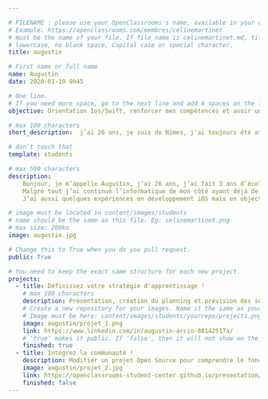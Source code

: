 ```yaml
---

# FILENAME : please use your OpenClassrooms's name, available in your url.
# Example: https://openclassrooms.com/membres/celinemartinet
# must be the name of your file. If file name is celinemartinet.md, title is celinemartinet.
# lowercase, no blank space, Capital case or special character.
title: augustin

# First name or full name
name: Augustin
date: 2020-01-19 9h45

# One line.
# If you need more space, go to the next line and add 4 spaces on the left, as in 'description'.
objective: Orientation Ios/Swift, renforcer mes compétences et avoir un diplome de certification

# max 100 characters
short_description:  j’ai 26 ans, je suis de Nimes, j'ai toujours été attiré par les smartphones et l'univers Apple.

# don't touch that
template: students

# max 500 characters
description:
    Bonjour, je m’appelle Augustin, j’ai 26 ans, j’ai fait 3 ans d’école d’informatique puis j’ai du arrêter pour travailler dans l’entreprise familiale qui est totalement hors domaine !
    Malgré tout j’ai continué l’informatique de mon côté ayant déjà de très bonnes bases, j’ai travaillé sur quelques projets Web, plus ou moins conséquent sans avoir trop d’attrait pour ce milieu la.
    J’ai aussi quelques expériences en développement iOS mais en objective-C.

# image must be located in content/images/students
# name should be the same as this file. Eg: celinemartinet.png
# max size: 200ko
image: augustin.jpg

# Change this to True when you do you pull request.
public: True

# You need to keep the exact same structure for each new project.
projects:
  - title: Définissez votre stratégie d'apprentissage !
    # max 100 characters
    description: Présentation, création du planning et prévision des soutenances ainsi qu'analyse méthode de travail.
    # Create a new repository for your images. Name it the same as your nickname and profile picture.
    # Image must be here: content/images/students/yourrepo/project1.png
    image: augustin/projet_1.png
    link: https://www.linkedin.com/in/augustin-arcin-88142517a/
    # 'true' makes it public. If 'false', then it will not show on the website.
    finished: true
  - title: Intégrez la communauté !
    description: Modifier un projet Open Source pour comprendre le fonctionnement de Git, de Github et des pull requests.
    image: augustin/projet_2.jpg
    link: https://openclassrooms-student-center.github.io/presentation/students/augustin.html
    finished: false
---
```

